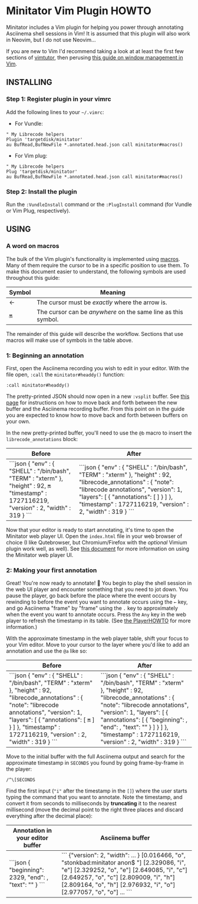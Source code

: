 # Minitator Vim Plugin HOWTO
Minitator includes a Vim plugin for helping you power through annotating
Asciinema shell sessions in Vim!  It is assumed that this plugin will also
work in Neovim, but I do not use Neovim...

If you are new to Vim I'd recommend taking a look at at least the first few
sections of [vimtutor](https://vimschool.netlify.app/introduction/vimtutor/),
then perusing [this guide on window management in Vim](https://jitesh117.github.io/vim_stuff/buffers-windows-and-tabs-in-vim/).

## INSTALLING
### Step 1: Register plugin in your vimrc
Add the following lines to your `~/.vimrc`:

* For Vundle:
```vim
" My Librecode helpers
Plugin 'targetdisk/minitator'
au BufRead,BufNewFile *.annotated.head.json call minitator#macros()
```

* For Vim plug:
```vim
" My Librecode helpers
Plug 'targetdisk/minitator'
au BufRead,BufNewFile *.annotated.head.json call minitator#macros()
```

### Step 2: Install the plugin
Run the `:VundleInstall` command or the `:PlugInstall` command (for Vundle or
Vim Plug, respectively).

## USING
### A word on macros
The bulk of the Vim plugin's functionality is implemented using
[macros](https://vim.fandom.com/wiki/Macro).  Many of them require the cursor
to be in a specific position to use them.  To make this document easier to
understand, the following symbols are used throughout this guide:

| Symbol | Meaning |
| ------ | ------- |
| ←      | The cursor must be *exactly* where the arrow is. |
| 🔛     | The cursor can be *anywhere* on the same line as this symbol. |

The remainder of this guide will describe the workflow.  Sections that use
macros will make use of symbols in the table above.

### 1: Beginning an annotation
First, open the Asciinema recording you wish to edit in your editor.  With the
file open, `:call` the `minitator#headdy()` function:

```
:call minitator#headdy()
```

The pretty-printed JSON should now open in a new `:vsplit` buffer.  See
[this page](https://jitesh117.github.io/vim_stuff/buffers-windows-and-tabs-in-vim/)
for instructions on how to move back and forth between the new buffer and the
Asciinema recording buffer.  From this point on in the guide you are expected to
know how to move back and forth between buffers on your own.

In the new pretty-printed buffer, you'll need to use the `@b` macro to insert
the `librecode_annotations` block:

<table>
    <thead>
        <th scope="col">Before</th>
        <th scope="col">After</th>
    </thead>
    <tbody>
<td>
```json
{
   "env" : {
      "SHELL" : "/bin/bash",
      "TERM" : "xterm"
   },
   "height" : 92, 🔛
   "timestamp" : 1727116219,
   "version" : 2,
   "width" : 319
}
```
</td>
<td>
```json
{
   "env" : {
      "SHELL" : "/bin/bash",
      "TERM" : "xterm"
   },
   "height" : 92,
   "librecode_annotations" : {
       "note": "librecode annotations",
       "version": 1,
       "layers": [
           {
               "annotations": [
               ]
           }
       ]
   },
   "timestamp" : 1727116219,
   "version" : 2,
   "width" : 319
}
```
</td>
</tbody>
</table>

Now that your editor is ready to start annotating, it's time to open the
Minitator web player UI.  Open the `index.html` file in your web browser of
choice (I like Qutebrowser, but Chromium/Firefox with the *optional* Vimium
plugin work well, as well).  See [this document](PlayerHOWTO.md) for more
information on using the Minitator web player UI.

### 2: Making your first annotation
Great! You're now ready to annotate! 🎉  You begin to play the shell session
in the web UI player and encounter something that you need to jot down. You
pause the player, go back before the place where the event occurs by rewinding
to before the event you want to annotate occurs using the `←` key, and go
Asciinema "frame" by "frame" using the `.` key to approximately when
the event you want to annotate occurs.  Press the `Any` key in the web player to
refresh the timestamp in its table.  (See [the PlayerHOWTO](PlayerHOWTO.md) for
more information.)

With the approximate timestamp in the web player table, shift your focus to your
Vim editor.  Move to your cursor to the layer where you'd like to add an
annotation and use the `@a` like so:
<table>
    <thead>
        <th scope="col">Before</th>
        <th scope="col">After</th>
    </thead>
    <tbody>
<td>
```json
{
   "env" : {
      "SHELL" : "/bin/bash",
      "TERM" : "xterm"
   },
   "height" : 92,
   "librecode_annotations" : {
       "note": "librecode annotations",
       "version": 1,
       "layers": [
           {
               "annotations": [ 🔛
               ]
           }
       ]
   },
   "timestamp" : 1727116219,
   "version" : 2,
   "width" : 319
}
```
</td>
<td>
```json
{
   "env" : {
      "SHELL" : "/bin/bash",
      "TERM" : "xterm"
   },
   "height" : 92,
   "librecode_annotations" : {
       "note": "librecode annotations",
       "version": 1,
       "layers": [
           {
               "annotations": [
                   {
                       "beginning": ,
                       "end": ,
                       "text": ""
                   }
               ]
           }
       ]
   },
   "timestamp" : 1727116219,
   "version" : 2,
   "width" : 319
}
```
</td>
</tbody>
</table>

Move to the initial buffer with the full Asciinema output and search for the
approximate timestamp in `SECONDS` you found by going frame-by-frame in the
player:
```
/^\[SECONDS
```

Find the first input (`"i"` after the timestamp in the `[]`) where the user
starts typing the command that you want to annotate.  Note the timestamp, and
convert it from seconds to milliseconds by **truncating** it to the nearest
millisecond (move the decimal point to the right three places and discard
everything after the decimal place):

<table>
    <thead>
        <th scope="col">Annotation in your editor buffer</th>
        <th scope="col">Asciinema buffer</th>
    </thead>
    <tbody>
<td>
```json
{
    "beginning": 2329,
    "end": ,
    "text": ""
}
```
</td>
<td>
```
{"version": 2, "width": ... }
[0.016466, "o", "stonkbad:minitator anon$ "]
[2.329086, "i", "e"]
[2.329252, "o", "e"]
[2.649085, "i", "c"]
[2.649257, "o", "c"]
[2.809009, "i", "h"]
[2.809164, "o", "h"]
[2.976932, "i", "o"]
[2.977057, "o", "o"]
...
```
</td>
</tbody>
</table>
